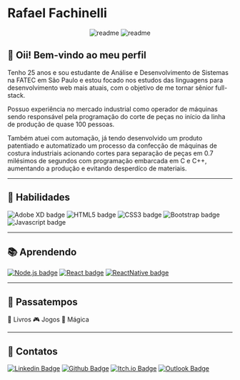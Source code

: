 # Rafael Fachinelli

<div align="center">

<img alt="readme" src="https://img.shields.io/badge/Readme-PT--BR-success?style=for-the-badge?link=./README.md"/> <img alt="readme" src="https://img.shields.io/badge/Readme-EN--US-blue?style=for-the-badge"/>

</div>

## 👋 Oii! Bem-vindo ao meu perfil

Tenho 25 anos e sou estudante de Análise e Desenvolvimento de Sistemas na FATEC em São Paulo e estou focado nos estudos das linguagens para desenvolvimento web mais atuais, com o objetivo de me tornar sênior full-stack.

Possuo experiência no mercado industrial como operador de máquinas sendo responsável pela programação do corte de peças no início da linha de produção de quase 100 pessoas. 

Também atuei com automação, já tendo desenvolvido um produto patentiado e automatizado um processo da confecção de máquinas de costura industriais acionando cortes para separação de peças em 0.7 milésimos de segundos com programação embarcada em C e C++, aumentando a produção e evitando desperdíco de materiais.

----

## 📌 Habilidades

![Adobe XD badge](https://img.shields.io/badge/-Adobe_XD-FF26BE?style=flat-square&logo=adobe-xd&logoColor=white)
![HTML5 badge](https://img.shields.io/badge/-HTML5-E34F26?style=flat-square&logo=HTML5&logoColor=white)
![CSS3 badge](https://img.shields.io/badge/-CSS3-1572B6?style=flat-square&logo=CSS3&logoColor=white)
![Bootstrap badge](https://img.shields.io/badge/-Bootstrap-563D7C?style=flat-square&logo=bootstrap&logoColor=white)
![Javascript badge](https://img.shields.io/badge/-Javascript-F29400?style=flat-square&logo=javascript&logoColor=white)

----

## 📚 Aprendendo

[![Node.js badge](https://img.shields.io/badge/-Node.js-339933?style=flat-square&logo=node.js&logoColor=white&link=https://nodejs.org/en/)](https://nodejs.org/en/)
[![React badge](https://img.shields.io/badge/-ReactJS-13B5EA?style=flat-square&logo=react&logoColor=white&link=https://reactjs.org)](https://reactjs.org)
[![ReactNative badge](https://img.shields.io/badge/-React_Native-563D7C?style=flat-square&logo=react&logoColor=white&link=https://reactnative.dev)](https://reactnative.dev)

----

## 💙 Passatempos

📖 Livros
🎮 Jogos
🔮 Mágica

----

## 📓 Contatos

[![Linkedin Badge](https://img.shields.io/badge/-Rafael_Fachinelli-blue?style=flat-square&logo=Linkedin&logoColor=white&link=https://www.linkedin.com/in/rafaelfachinelli/)](https://www.linkedin.com/in/rafaelfachinelli/)
[![Github Badge](https://img.shields.io/badge/-rafaelfachinelli-000?style=flat-square&logo=Github&logoColor=white&link=https://github.com/rafaelfachinelli)](https://github.com/rafaelfachinelli)
[![Itch.io Badge](https://img.shields.io/badge/-rafaelfachinelli-FA5C5C?style=flat-square&logo=itch.io&logoColor=white&link=https://rafael-fachinelli.itch.io/)](https://rafael-fachinelli.itch.io/)
[![Outlook Badge](https://img.shields.io/badge/-rafael.fachinelli@fatec.sp.gov.br-0078d4?style=flat-square&logo=microsoft-outlook&logoColor=white&link=mailto:rafael.fachinelli@fatec.sp.gov.br)](mailto:rafael.fachinelli@fatec.sp.gov.br)
